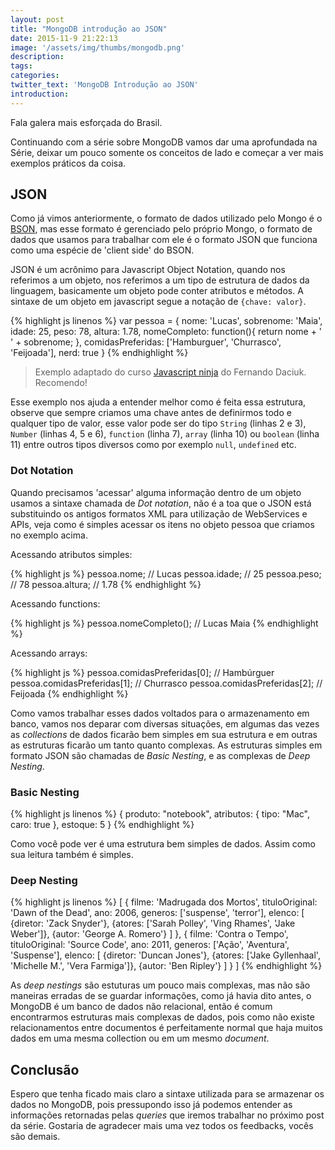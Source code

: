 ```yaml
---
layout: post
title: "MongoDB introdução ao JSON"
date: 2015-11-9 21:22:13
image: '/assets/img/thumbs/mongodb.png'
description:
tags:
categories:
twitter_text: 'MongoDB Introdução ao JSON'
introduction:
---
```


Fala galera mais esforçada do Brasil.

Continuando com a série sobre MongoDB vamos dar uma aprofundada na Série, deixar um pouco  somente os conceitos de lado e começar a ver mais exemplos práticos da coisa.

## JSON

Como já vimos anteriormente, o formato de dados utilizado pelo Mongo é o [BSON](http://bsonspec.org/), mas esse formato é gerenciado pelo próprio Mongo, o formato de dados que usamos para trabalhar com ele é o formato JSON que funciona como uma espécie de 'client side' do BSON.

JSON é um acrônimo para Javascript Object Notation, quando nos referimos a um objeto, nos referimos a um tipo de estrutura de dados da linguagem, basicamente um objeto pode conter atributos e métodos. A sintaxe de um objeto em javascript segue a notação de `{chave: valor}`.

{% highlight js linenos %}
var pessoa = {
	nome: 'Lucas',
	sobrenome: 'Maia',
	idade: 25,
	peso: 78,
	altura: 1.78,
	nomeCompleto: function(){
		return nome + ' ' + sobrenome;
	},
	comidasPreferidas: ['Hamburguer', 'Churrasco', 'Feijoada'],
	nerd: true
}
{% endhighlight %}

> Exemplo adaptado do curso [Javascript ninja](http://blog.da2k.com.br/curso-javascript-ninja/) do Fernando Daciuk. Recomendo!

Esse exemplo nos ajuda a entender melhor como é feita essa estrutura, observe que sempre criamos uma chave antes de definirmos todo e qualquer tipo de valor, esse valor pode ser do tipo `String` (linhas 2 e 3), `Number` (linhas 4, 5 e 6), `function` (linha 7), `array` (linha 10) ou `boolean` (linha 11) entre outros tipos diversos como por exemplo `null`, `undefined` etc.

### Dot Notation

Quando precisamos 'acessar' alguma informação dentro de um objeto usamos a sintaxe chamada de *Dot notation*, não é a toa que o JSON está substituindo os antigos formatos XML para utilização de WebServices e APIs, veja como é simples acessar os itens no objeto pessoa que criamos no exemplo acima.

Acessando atributos simples:

{% highlight js %}
pessoa.nome; // Lucas
pessoa.idade; // 25
pessoa.peso; // 78
pessoa.altura; // 1.78
{% endhighlight %}

Acessando functions:

{% highlight js %}
pessoa.nomeCompleto(); // Lucas Maia
{% endhighlight %}

Acessando arrays:

{% highlight js %}
pessoa.comidasPreferidas[0]; // Hambúrguer
pessoa.comidasPreferidas[1]; // Churrasco
pessoa.comidasPreferidas[2]; // Feijoada
{% endhighlight %}

Como vamos trabalhar esses dados voltados para o armazenamento em banco, vamos nos deparar com diversas situações, em algumas das vezes as *collections* de dados ficarão bem simples em sua estrutura e em outras as estruturas ficarão um tanto quanto complexas. As estruturas simples em formato JSON são chamadas de *Basic Nesting*, e as complexas de *Deep Nesting*.

### Basic Nesting

{% highlight js linenos %}
{
	produto: "notebook",
	atributos: { tipo: "Mac", caro: true },
	estoque: 5
}
{% endhighlight %}

Como você pode ver é uma estrutura bem simples de dados. Assim como sua leitura também é simples.

### Deep Nesting

{% highlight js linenos %}
[
	{
		filme: 'Madrugada dos Mortos',
		tituloOriginal: 'Dawn of the Dead',
		ano: 2006,
		generos: ['suspense', 'terror'],
		elenco: [
			{diretor: 'Zack Snyder'},
			{atores: ['Sarah Polley', 'Ving Rhames', 'Jake Weber']},
			{autor: 'George A. Romero'}
		]
	},
	{
		filme: 'Contra o Tempo',
		tituloOriginal: 'Source Code',
		ano: 2011,
		generos: ['Ação', 'Aventura', 'Suspense'],
		elenco: [
			{diretor: 'Duncan Jones'},
			{atores: ['Jake Gyllenhaal', 'Michelle M.', 'Vera Farmiga']},
			{autor: 'Ben Ripley'}
		]
	}
]
{% endhighlight %}

As *deep nestings* são estuturas um pouco mais complexas, mas não são maneiras erradas de se guardar informações, como já havia dito antes, o MongoDB é um banco de dados não relacional, então é comum encontrarmos estruturas mais complexas de dados, pois como não existe relacionamentos entre documentos é perfeitamente normal que haja muitos dados em uma mesma collection ou em um mesmo *document*.

## Conclusão

Espero que tenha ficado mais claro a sintaxe utilizada para se armazenar os dados no MongoDB, pois pressupondo isso já podemos entender as informações retornadas pelas *queries* que iremos trabalhar no próximo post da série. Gostaria de agradecer mais uma vez todos os feedbacks, vocês são demais. 
